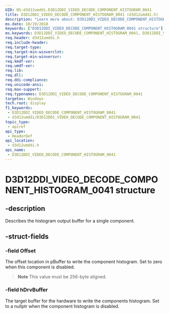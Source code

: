 ```yaml
---
UID: NS:d3d12umddi.D3D12DDI_VIDEO_DECODE_COMPONENT_HISTOGRAM_0041
title: D3D12DDI_VIDEO_DECODE_COMPONENT_HISTOGRAM_0041 (d3d12umddi.h)
description: "Learn more about: D3D12DDI_VIDEO_DECODE_COMPONENT_HISTOGRAM_0041 structure"
ms.date: 10/19/2018
keywords: ["D3D12DDI_VIDEO_DECODE_COMPONENT_HISTOGRAM_0041 structure"]
ms.keywords: D3D12DDI_VIDEO_DECODE_COMPONENT_HISTOGRAM_0041, D3D12DDI_VIDEO_DECODE_COMPONENT_HISTOGRAM_0041,
req.header: d3d12umddi.h
req.include-header: 
req.target-type: 
req.target-min-winverclnt: 
req.target-min-winversvr: 
req.kmdf-ver: 
req.umdf-ver: 
req.lib: 
req.dll: 
req.ddi-compliance: 
req.unicode-ansi: 
req.max-support: 
req.typenames: D3D12DDI_VIDEO_DECODE_COMPONENT_HISTOGRAM_0041
targetos: Windows
tech.root: display
f1_keywords:
 - D3D12DDI_VIDEO_DECODE_COMPONENT_HISTOGRAM_0041
 - d3d12umddi/D3D12DDI_VIDEO_DECODE_COMPONENT_HISTOGRAM_0041
topic_type:
 - apiref
api_type:
 - HeaderDef
api_location:
 - d3d12umddi.h
api_name:
 - D3D12DDI_VIDEO_DECODE_COMPONENT_HISTOGRAM_0041
---
```


# D3D12DDI_VIDEO_DECODE_COMPONENT_HISTOGRAM_0041 structure


## -description

Describes the histogram output buffer for a single component.

## -struct-fields

### -field Offset

The offset location in pBuffer to write the component histogram. Set to zero when this component is disabled.

> **Note** This value must be 256-byte aligned.

### -field hDrvBuffer

The target buffer for the hardware to write the components histogram. Set to a nullptr when the component histogram is disabled.

